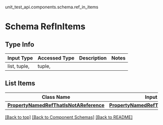 unit_test_api.components.schema.ref_in_items
# Schema RefInItems

## Type Info
Input Type | Accessed Type | Description | Notes
------------ | ------------- | ------------- | -------------
list, tuple,  | tuple,  |  |

## List Items
Class Name | Input Type | Accessed Type | Description | Notes
------------- | ------------- | ------------- | ------------- | -------------
[**PropertyNamedRefThatIsNotAReference**](property_named_ref_that_is_not_a_reference.PropertyNamedRefThatIsNotAReference.md) | [**PropertyNamedRefThatIsNotAReference**](property_named_ref_that_is_not_a_reference.PropertyNamedRefThatIsNotAReference.md) | [**PropertyNamedRefThatIsNotAReference**](property_named_ref_that_is_not_a_reference.PropertyNamedRefThatIsNotAReference.md) |  |

[[Back to top]](#top) [[Back to Component Schemas]](../../../README.md#Component-Schemas) [[Back to README]](../../../README.md)
